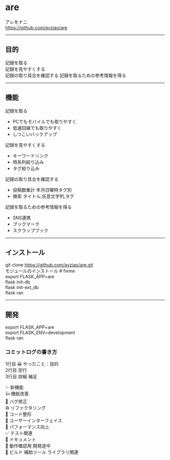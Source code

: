 # are
アレをナニ  
https://github.com/ayziao/are

---
## 目的
記録を取る  
記録を見やすくする  
記録の取り具合を確認する
記録を取るための参考情報を得る

---
## 機能
記録を取る
* PCでもモバイルでも取りやすく
* 低速回線でも取りやすく
* しつこいバックアップ

記録を見やすくする
* キーワードリンク
* 時系列絞り込み
* タグ絞り込み

記録の取り具合を確認する
* 投稿数集計 年月日曜時タグ別
* 検索 タイトル,任意文字列,タグ

記録を取るための参考情報を得る
* SNS連携
* ブックマーク
* スクラップブック

---
## インストール
git clone https://github.com/ayziao/are.git  
モジュールのインストール  # fixme  
export FLASK_APP=are  
flask init-db  
flask init-ext_db  
flask ran  

---
## 開発
export FLASK_APP=are  
export FLASK_ENV=development  
flask ran  

### コミットログの書き方
1行目 😀 やったこと：目的  
2行目 空行  
3行目 詳細 補足  

✨ 新機能  
👍 機能改善  
🐜 バグ修正  
♻️ リファクタリング  
🧹 コード整形  
🎨 ユーザーインターフェイス  
💪 パフォーマンス向上  
✅ テスト関連  
📜 ドキュメント  
🚧 動作確認用 開発途中  
🤖 ビルド 補助ツール ライブラリ関連  
